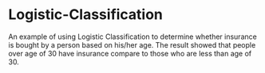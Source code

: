 # Logistic-Classification

An example of using Logistic Classification to determine whether insurance is bought by a person based on his/her age. The result showed that people over age of 30 have insurance compare to those who are less than age of 30. 
